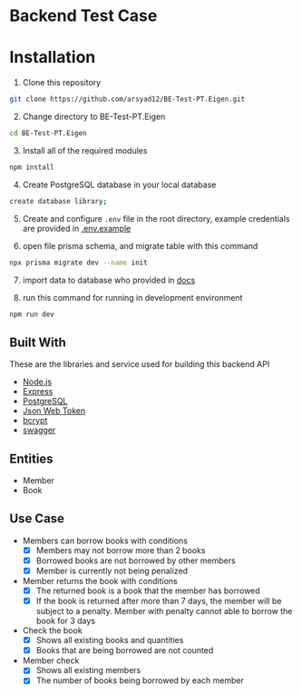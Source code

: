 # Backend Test Case

# Installation

1. Clone this repository

```sh
git clone https://github.com/arsyad12/BE-Test-PT.Eigen.git
```

2. Change directory to BE-Test-PT.Eigen

```sh
cd BE-Test-PT.Eigen
```

3. Install all of the required modules

```sh
npm install
```

4. Create PostgreSQL database in your local database

```sh
create database library;
```

5. Create and configure `.env` file in the root directory, example credentials are provided in [.env.example](./.env.example)

6. open file prisma schema, and migrate table with this command

```sh
npx prisma migrate dev --name init
```
7. import data to database who provided in [docs](./docs)

8. run this command for running in development environment

```sh
npm run dev
```

## Built With

These are the libraries and service used for building this backend API

- [Node.js](https://nodejs.org)
- [Express](https://expressjs.com)
- [PostgreSQL](https://www.postgresql.org)
- [Json Web Token](https://jwt.io)
- [bcrypt](https://www.npmjs.com/package/bcrypt)
- [swagger](https://swagger.io/)

## Entities

- Member
- Book

## Use Case

- Members can borrow books with conditions
    - [x]  Members may not borrow more than 2 books
    - [x]  Borrowed books are not borrowed by other members
    - [x]  Member is currently not being penalized
- Member returns the book with conditions
    - [x]  The returned book is a book that the member has borrowed
    - [x]  If the book is returned after more than 7 days, the member will be subject to a penalty. Member with penalty cannot able to borrow the book for 3 days
- Check the book
    - [x]  Shows all existing books and quantities
    - [x]  Books that are being borrowed are not counted
- Member check
    - [x]  Shows all existing members
    - [x]  The number of books being borrowed by each member
